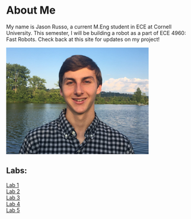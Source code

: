# About Me
My name is Jason Russo, a current M.Eng student in ECE at Cornell University. This semester, I will be building a robot as a part of ECE 4960: Fast Robots. Check back at this site for updates on my project!

<img src="./images/cooler pro pic.jpg" width="384" height="288" alt="hi" class="inline"/>

## Labs:
[Lab 1](./labs/lab1.md) <br/>
[Lab 2](./labs/lab2.md) <br/>
[Lab 3](./labs/lab3.md) <br/>
[Lab 4](./labs/lab4.md) <br/>
[Lab 5](./labs/lab5.md) <br/>
